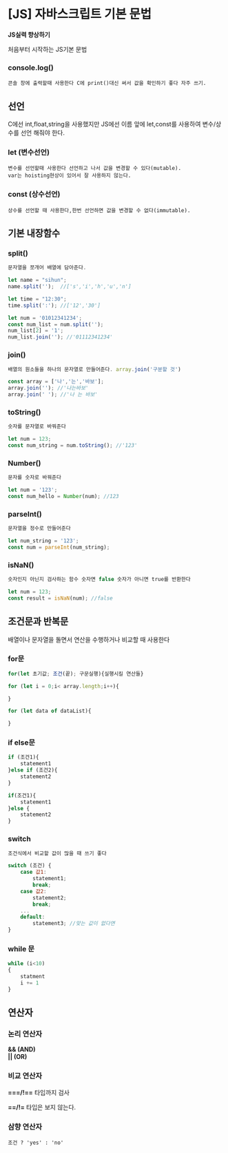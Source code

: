 # [JS] 자바스크립트 기본 문법

**JS실력 향상하기**  
  
처음부터 시작하는 JS기본 문법  

### console.log()
~~~
콘솔 창에 출력할때 사용한다 C에 print()대신 써서 값을 확인하기 좋다 자주 쓰기.
~~~

## 선언
C에선 int,float,string을 사용했지만 JS에선 이름 앞에 let,const를 사용하여 변수/상수를 선언 해줘야 한다.
  
  
### let (변수선언)
~~~
변수를 선언할때 사용한다 선언하고 나서 값을 변경할 수 있다(mutable).  
var는 hoisting현상이 있어서 잘 사용하지 않는다.
~~~

### const (상수선언)
~~~
상수를 선언할 때 사용한다,한번 선언하면 값을 변경할 수 없다(immutable).
~~~
  
## 기본 내장함수

### split()
~~~ js
문자열을 쪼개어 배열에 담아준다.

let name = "sihun";
name.split('');  //['s','i','h','u','n']

let time = "12:30";
time.split(':'); //['12','30']

let num = '01012341234';
const num_list = num.split('');
num_list[2] = '1';
num_list.join(''); //'01112341234'
~~~

### join()
~~~ js
배열의 원소들을 하나의 문자열로 만들어준다. array.join('구분할 것')

const array = ['나','는','바보'];
array.join(''); //'나는바보'
array.join(' '); //'나 는 바보'
~~~

### toString()
~~~ js
숫자를 문자열로 바꿔준다

let num = 123;
const num_string = num.toString(); //'123'
~~~

### Number()
~~~ js
문자를 숫자로 바꿔준다

let num = '123';
const num_hello = Number(num); //123
~~~

### parseInt()
~~~ js
문자열을 정수로 만들어준다

let num_string = '123';
const num = parseInt(num_string);
~~~

### isNaN()
~~~ js
숫자인지 아닌지 검사하는 함수 숫자면 false 숫자가 아니면 true를 반환한다

let num = 123;
const result = isNaN(num); //false
~~~

## 조건문과 반복문
배열이나 문자열을 돌면서 연산을 수행하거나 비교할 때 사용한다

### for문
~~~ js
for(let 초기값; 조건(끝); 구문실행){실행시킬 연산들}

for (let i = 0;i< array.length;i++){

}

for (let data of dataList){

}
~~~
### if else문
~~~ js
if (조건1){
    statement1
}else if (조건2){
    statement2
}

if(조건1){
    statement1
}else {
    statement2
}
~~~

### switch
~~~ js
조건식에서 비교할 값이 많을 때 쓰기 좋다

switch (조건) {
    case 값1:
        statement1;
        break;
    case 값2:
        statement2;
        break;
    ...
    default:
        statement3; //맞는 값이 없다면
}
~~~

### while 문
~~~js
while (i<10)
{
    statment
    i += 1
}
~~~

## 연산자

### 논리 연산자

**&& (AND)**  
**|| (OR)**

### 비교 연산자

**===/!==** 타입까지 검사

**==/!=** 타입은 보지 않는다.

### 삼향 연산자
`조건 ? 'yes' : 'no'`
